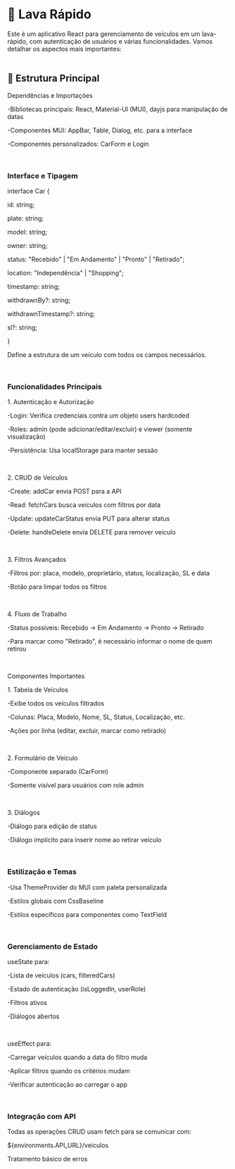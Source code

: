 <h1>🚗 Lava Rápido </h1>
Este é um aplicativo React para gerenciamento de veículos em um lava-rápido, com autenticação de usuários e várias funcionalidades. Vamos detalhar os aspectos mais importantes:
<br>
<br>
<h2>📂 Estrutura Principal</h2>
<p>Dependências e Importações</p>
<p>-Bibliotecas principais: React, Material-UI (MUI), dayjs para manipulação de datas</p>
<p>-Componentes MUI: AppBar, Table, Dialog, etc. para a interface</p>
<p>-Componentes personalizados: CarForm e Login</p>
<br>
<h3>Interface e Tipagem</h3>
<p>interface Car {</p>
<p>id: string;</p>
<p>  plate: string;</p>
 <p> model: string;</p>
 <p> owner: string;</p>
 <p> status: "Recebido" | "Em Andamento" | "Pronto" | "Retirado";</p>
 <p> location: "Independência" | "Shopping";</p>
 <p> timestamp: string;</p>
 <p> withdrawnBy?: string;</p>
 <p> withdrawnTimestamp?: string;</p>
 <p> sl?: string;</p>
<p>}</p>
<p>Define a estrutura de um veículo com todos os campos necessários.</p>
<br>
<h3>Funcionalidades Principais</h3>
<p>1. Autenticação e Autorização</p>
<p>-Login: Verifica credenciais contra um objeto users hardcoded</p>
<p>-Roles: admin (pode adicionar/editar/excluir) e viewer (somente visualização)</p>
<p>-Persistência: Usa localStorage para manter sessão</p>
<br>
<p>2. CRUD de Veículos</p>
<p>-Create: addCar envia POST para a API</p>
<p>-Read: fetchCars busca veículos com filtros por data</p>
<p>-Update: updateCarStatus envia PUT para alterar status</p>
<p>-Delete: handleDelete envia DELETE para remover veículo</p>
<br>
<p>3. Filtros Avançados</p>
<p>-Filtros por: placa, modelo, proprietário, status, localização, SL e data</p>
<p>-Botão para limpar todos os filtros</p>
<br>
<p>4. Fluxo de Trabalho</p>
<p>-Status possíveis: Recebido → Em Andamento → Pronto → Retirado</p>
<p>-Para marcar como "Retirado", é necessário informar o nome de quem retirou</p>
<br>
<p>Componentes Importantes</p>
<p>1. Tabela de Veículos</p>
<p>-Exibe todos os veículos filtrados</p>
<p>-Colunas: Placa, Modelo, Nome, SL, Status, Localização, etc.</p>
<p>-Ações por linha (editar, excluir, marcar como retirado)</p>
<br>
<p>2. Formulário de Veículo</p>
<p>-Componente separado (CarForm)</p>
<p>-Somente visível para usuários com role admin</p>
<br>
<p>3. Diálogos</p>
<p>-Diálogo para edição de status</p>
<p>-Diálogo implícito para inserir nome ao retirar veículo</p>
<br>
<p><h3>Estilização e Temas</h3>
<p>-Usa ThemeProvider do MUI com paleta personalizada</p>
<p>-Estilos globais com CssBaseline</p>
<p>-Estilos específicos para componentes como TextField</p>
<br>
<p><h3>Gerenciamento de Estado</h3>
<p>useState para:</p>
<p>-Lista de veículos (cars, filteredCars)</p>
<p>-Estado de autenticação (isLoggedIn, userRole)</p>
<p>-Filtros ativos</p>
<p>-Diálogos abertos</p>
<br>
<p>useEffect para:</p>
<p>-Carregar veículos quando a data do filtro muda</p>
<p>-Aplicar filtros quando os critérios mudam</p>
<p>-Verificar autenticação ao carregar o app</p>
<br>
<p><h3>Integração com API</h3>
<p>Todas as operações CRUD usam fetch para se comunicar com:</p>

<p>${environments.API_URL}/veiculos</p>

Tratamento básico de erros</p>
